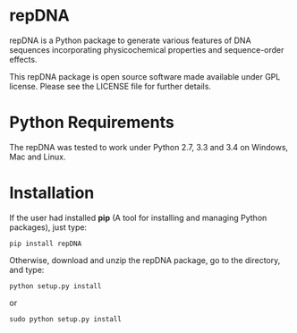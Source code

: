 repDNA
======

repDNA is a Python package to generate various features of DNA sequences incorporating physicochemical properties and sequence-order effects.

This repDNA package is open source software made available under GPL license. Please see the LICENSE file for further details.

Python Requirements
===================

The repDNA was tested to work under Python 2.7, 3.3 and 3.4 on Windows, Mac and Linux.

Installation
============

If the user had installed **pip** (A tool for installing and managing Python packages), just type:

`pip install repDNA`

Otherwise, download and unzip the repDNA package, go to the directory, and type:

`python setup.py install`

or

`sudo python setup.py install`